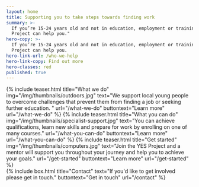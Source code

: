 ```yaml
---
layout: home
title: Supporting you to take steps towards finding work
summary: >-
  If you’re 15-24 years old and not in education, employment or training the YES
  Project can help you."
hero-copy: >-
  If you’re 15-24 years old and not in education, employment or training the YES
  Project can help you.
hero-link-url: /who-we-help
hero-link-copy: Find out more
hero-classes: red
published: true
---
```


<section class="band" id="projects">
<div class="container teasers-container">
{% include teaser.html title="What we do" img="/img/thumbnails/outdoors.jpg"  text="We support local young people to overcome challenges that prevent them from finding a job or seeking further education. " url="/what-we-do" buttontext="Learn more" url="/what-we-do" %}
{% include teaser.html title="What you can do" img="/img/thumbnails/specialist-support.jpg"  text="You can achieve qualifications, learn new skills and prepare for work by enrolling on one of many courses." url="/what-you-can-do" buttontext="Learn more" url="/what-you-can-do" %}
{% include teaser.html title="Get started" img="/img/thumbnails/computers.jpg"  text="Join the YES Project and a mentor will support you throughout your journey and help you to achieve your goals." url="/get-started" buttontext="Learn more" url="/get-started" %}
</div>
</section>
<div class="container">
{% include box.html title="Contact" text="If you'd like to get involved please get in touch." buttontext="Get in touch" url="/contact" %}
</div>
